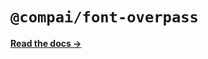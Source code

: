 # `@compai/font-overpass`

[**Read the docs &rarr;**](https://components.ai/docs/typefaces/overpass)
